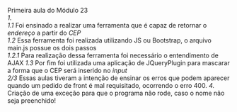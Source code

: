 Primeira aula do Módulo 23</br>
*1.*</br>
*1.1* Foi ensinado a realizar uma ferramenta que é capaz de retornar o *endereço* a partir do *CEP*</br>
*1.2* Essa ferramenta foi realizada utilizando JS ou Bootstrap, o arquivo main.js possue os dois passos</br>
*1.2.1* Para realização dessa ferramenta foi necessário o entendimento de AJAX
*1.3* Por fim foi utilizada uma aplicação de JQueryPlugin para mascarar a forma que o CEP será inserido no *input*</br>
*2/3* Essas aulas tiveram a intenção de ensinar os erros que podem aparecer quando um pedido de front é mal requisitado, ocorrendo o erro 400.
*4.* Criação de uma exceção para que o programa não rode, caso o nome não seja preenchido!